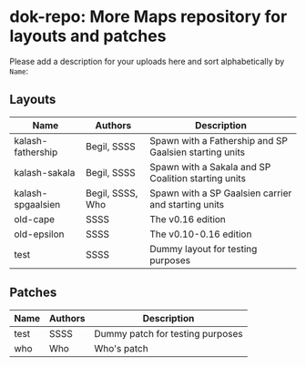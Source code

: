 # dok-repo: More Maps repository for layouts and patches
Please add a description for your uploads here and sort alphabetically by `Name`:

## Layouts
| Name | Authors | Description |
| ---- | ------- | ----------- |
| kalash-fathership | Begil, SSSS | Spawn with a Fathership and SP Gaalsien starting units |
| kalash-sakala | Begil, SSSS | Spawn with a Sakala and SP Coalition starting units |
| kalash-spgaalsien | Begil, SSSS, Who | Spawn with a SP Gaalsien carrier and starting units |
| old-cape | SSSS | The v0.16 edition |
| old-epsilon | SSSS | The v0.10-0.16 edition |
| test | SSSS | Dummy layout for testing purposes |

## Patches
| Name | Authors | Description |
| ---- | ------- | ----------- |
| test | SSSS | Dummy patch for testing purposes |
| who | Who | Who's patch |
